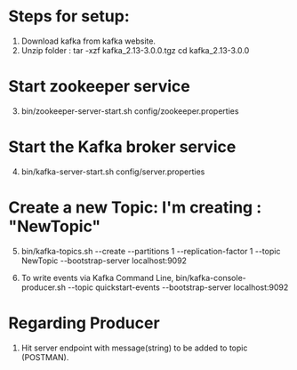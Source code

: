 # Steps for setup:
1. Download kafka from kafka website.
2. Unzip folder :
      tar -xzf kafka_2.13-3.0.0.tgz
      cd kafka_2.13-3.0.0
      
 # Start zookeeper service
3. bin/zookeeper-server-start.sh config/zookeeper.properties

# Start the Kafka broker service
4. bin/kafka-server-start.sh config/server.properties

# Create a new Topic: I'm creating : "NewTopic"
5. bin/kafka-topics.sh --create --partitions 1 --replication-factor 1 --topic NewTopic --bootstrap-server localhost:9092

6. To write events via Kafka Command Line, 
bin/kafka-console-producer.sh --topic quickstart-events --bootstrap-server localhost:9092

# Regarding Producer
1. Hit server endpoint with message(string) to be added to topic (POSTMAN).
